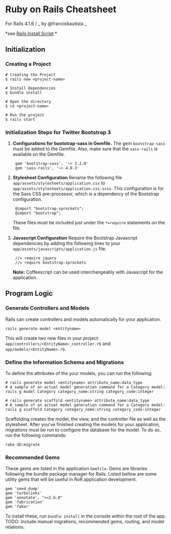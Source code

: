 # Ruby on Rails Cheatsheet
For Rails 4.1.6 /
_ by @francisbautista _

*see [Rails Install Script](https://github.com/francisbautista/ror_install_script)
*
## Initialization

### Creating a Project

    # Creating the Project
    $ rails new <project-name>

    # Install Dependencies
    $ bundle install

    # Open the directory
    $ cd <project-name>

    # Run the project
    $ rails start

### Initialization Steps for Twitter Bootstrap 3
1. **Configurations for bootstrap-sass in Gemfile.** The gem `bootstrap-sass` must be added to the Gemfile. Also, make sure that the `sass-rails` is available on the Gemfile.

        gem 'bootstrap-sass', '~> 3.2.0'
        gem 'sass-rails', '~> 4.0.3'


2. **Stylesheet Configuration** Rename the following file `app/assets/stylesheets/application.css` to `app/assets/stylesheets/application.css.scss`. This configuration is for the Sass CSS pre-processor, which is a dependency of the Bootstrap configuration.

        @import "bootstrap-sprockets";
        @import "bootstrap";

    These files must be included just under the `*=require` statements on the file.

3. **Javascript Configuration** Require the Bootstrap Javascript dependencies by adding the following lines to your `app/assets/javascripts/application.js` file.

        //= require jquery
        //= require bootstrap-sprockets

    **Note:** Coffeescript can be used interchangeably with Javascript for the application.


## Program Logic

### Generate Controllers and Models
Rails can create controllers and models automatically for your application.

    rails generate model <entityname>

This will create two new files in your project: `app/controllers/<EntityName>_controller.rb` and `app/models/<EntityName>.rb`.

### Define the Information Schema and Migrations
To define the attributes of the your models, you can run the following:

    # rails generate model <entityname> attribute_name:data_type
    # A sample of an actual model generation command for a Category model:
    rails g model Category category_name:string category_code:integer

    # rails generate scaffold <entityname> attribute_name:data_type
    # A sample of an actual model generation command for a Category model:
    rails g scaffold Category category_name:string category_code:integer

Scaffolding creates the model, the view, and the controller file as well as the stylesheet.
After you've finished creating the models for your application, migrations must be run to configure the database for the model. To do so, run the following commands:

    rake db:migrate


### Recommended Gems

These gems are listed in the application `Gemfile`.
Gems are libraries following the bundle package manager for Rails. Listed bellow are some utility gems that will be useful in RoR application development.

    gem 'seed_dump'
    gem 'turbolinks'
    gem 'annotate', ">=2.6.0"
    gem 'fabrication'
    gem 'faker'


To install these, run `bundle install` in the console within the root of the app.
TODO: Include manual migrations, recommended gems, routing, and model relations.
